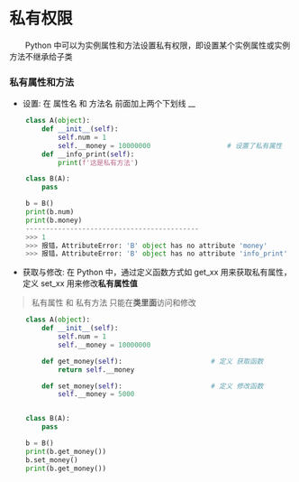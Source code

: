 # 私有权限

&emsp;&emsp;Python 中可以为实例属性和方法设置私有权限，即设置某个实例属性或实例方法不继承给子类




### 私有属性和方法
* 设置: 在 属性名 和 方法名 前面加上两个下划线 \_\_


```python
    class A(object):
        def __init__(self):
            self.num = 1
            self.__money = 10000000                   # 设置了私有属性
        def __info_print(self):
            print(f'这是私有方法')

    class B(A):
        pass

    b = B()
    print(b.num)
    print(b.money)
    -------------------------------------------
    >>> 1
    >>> 报错，AttributeError: 'B' object has no attribute 'money'
    >>> 报错，AttributeError: 'B' object has no attribute 'info_print'

```


* 获取与修改: 在 Python 中，通过定义函数方式如 get_xx 用来获取私有属性，定义 set_xx 用来修改**私有属性值**


> 私有属性 和 私有方法 只能在**类里面**访问和修改

```python
    class A(object):
        def __init__(self):
            self.num = 1
            self.__money = 10000000

        def get_money(self):                      # 定义 获取函数
            return self.__money

        def set_money(self):                      # 定义 修改函数
            self.__money = 5000


    class B(A):
        pass

    b = B()
    print(b.get_money())
    b.set_money()
    print(b.get_money())

```










